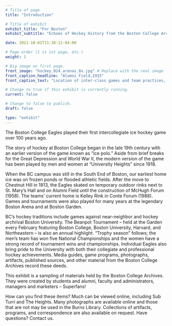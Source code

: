 ```yaml
---
# Title of page
title: "Introduction"

# Title of exhibit
exhibit_title: "For Boston"
exhibit_subtitle: "Echoes of Hockey History from the Boston College Archives"

date: 2021-10-01T11:38:11-04:00

# Page order (1 is 1st page, etc.)
weight: 1 

# Big image on first page.
front_image: "hockey_024_arenas_8x.jpg" # Replace with the real image
front_caption_headline: "Alumni Field,1915"
front_caption_text: "Location of inter-class games and team practices, now occupied by McElroy Commons, Stokes Hall, and the Campus Green"

# Change to true if this exhibit is currently running.
current: false

# Change to false to publish.
draft: false

type: "exhibit"
---
```


The Boston College Eagles played their first intercollegiate ice hockey game over 100 years ago.
 
The story of hockey at Boston College began in the late 19th century with an earlier version of the game known as “ice polo.” Aside from brief breaks for the Great Depression and World War II, the modern version of the game has been played by men and women at “University Heights” since 1918.
 
When the BC campus was still in the South End of Boston, our earliest home ice was on frozen ponds or flooded athletic fields. After the move to Chestnut Hill in 1913, the Eagles skated on temporary outdoor rinks next to St. Mary’s Hall and on Alumni Field until the construction of McHugh Forum (1958). The teams’ current home is Kelley Rink in Conte Forum (1988). Games and tournaments were also played for many years at the legendary Boston Arena and at Boston Garden.
 
BC’s hockey traditions include games against near-neighbor and hockey archrival Boston University. The Beanpot Tournament – held at the Garden every February featuring Boston College, Boston University, Harvard, and Northeastern – is also an annual highlight. “Trophy season” follows; the men’s team has won five National Championships and the women have a strong record of tournament wins and championships. Individual Eagles also bring pride to the University with both their collegiate and professional hockey achievements. Media guides, game programs, photographs, artifacts, published sources, and other material from the Boston College Archives record these deeds.
 
This exhibit is a sampling of materials held by the Boston College Archives. They were created by students and alumni, faculty and administrators, managers and marketers – Superfans!
 
How can you find these items? Much can be viewed online, including Sub Turri and The Heights. Many photographs are available online and those that are not may be used in the Burns Library. Collections of artifacts, programs, and correspondence are also available on request. Have questions? Contact us.
